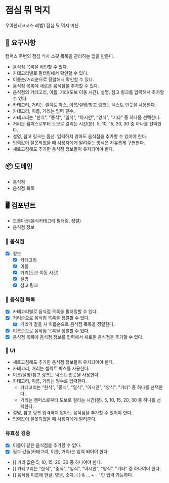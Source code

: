 # 점심 뭐 먹지

우아한테크코스 레벨1 점심 뭐 먹지 미션

## 🎯 요구사항

캠퍼스 주변의 점심 식사 스팟 목록을 관리하는 앱을 만든다.

- 음식점 목록을 확인할 수 있다.
- 카테고리별로 필터링해서 확인할 수 있다.
- 이름순/거리순으로 정렬해서 확인할 수 있다.
- 음식점 목록에 새로운 음식점을 추가할 수 있다.
- 음식점의 카테고리, 이름, 거리(도보 이동 시간), 설명, 참고 링크를 입력해서 추가할 수 있다.
- 카테고리, 거리는 셀렉트 박스, 이름/설명/참고 링크는 텍스트 인풋을 사용한다.
- 카테고리, 이름, 거리는 입력 필수.
- 카테고리는 "한식", "중식", "일식", "아시안", "양식", "기타" 중 하나를 선택한다.
- 거리는 캠퍼스로부터 도보로 걸리는 시간(분). 5, 10, 15, 20, 30 중 하나를 선택한다.
- 설명, 참고 링크는 옵션. 입력하지 않아도 음식점을 추가할 수 있어야 한다.
- 입력값이 잘못되었을 때 사용자에게 알려주는 방식은 자유롭게 구현한다.
- 새로고침해도 추가한 음식점 정보들이 유지되어야 한다.

## 📦 도메인

- 음식점
- 음식점 목록

## 🖥️ 컴포넌트

- 드롭다운(음식카테고리 필터링, 정렬)
- 음식점 정보

### 📂 음식점

- [x] 정보
  - [x] 카테고리
  - [x] 이름
  - [x] 거리(도보 이동 시간)
  - [x] 설명
  - [x] 참고 링크

### 📂 음식점 목록

- [x] 카테고리별로 음식점 목록을 필터링할 수 있다.
- [x] 거리순으로 음식점 목록을 정렬할 수 있다.
  - [x] 거리가 같을 시 이름순으로 음식점 목록을 정렬한다.
- [x] 이름순으로 음식점 목록을 정렬할 수 있다.
- [x] 음식점 목록에 음식점 정보를 입력해서 새로운 음식점을 추가할 수 있다.

### 📂 UI

- 새로고침해도 추가한 음식점 정보들이 유지되어야 한다.
- 카테고리, 거리는 셀렉트 박스를 사용한다.
- 이름/설명/참고 링크는 텍스트 인풋을 사용한다.
- 카테고리, 이름, 거리는 필수로 입력한다.
  - 카테고리는 "한식", "중식", "일식", "아시안", "양식", "기타" 중 하나를 선택한다.
  - 거리는 캠퍼스로부터 도보로 걸리는 시간(분). 5, 10, 15, 20, 30 중 하나를 선택한다.
- 설명, 참고 링크 입력하지 않아도 음식점을 추가할 수 있어야 한다.
- 입력값이 잘못되었을 때 사용자에게 알려준다.

### 유효성 검증

- [x] 이름이 같은 음식점을 추가할 수 없다.
- [x] 필수 값들(카테고리, 이름, 거리)은 입력 되어야 한다.
- [] 거리 값은 5, 10, 15, 20, 30 중 하나여야 한다.
- [] 카테고리는 "한식", "중식", "일식", "아시안", "양식", "기타” 중 하나여야 한다.
- [] 음식점 이름에 한글, 영문, 숫자, ( ) & . , + - ‘ 만 입력 가능하다.

